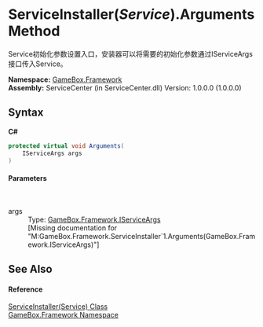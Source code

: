 # ServiceInstaller(*Service*).Arguments Method 
 

Service初始化参数设置入口，安装器可以将需要的初始化参数通过IServiceArgs接口传入Service。

**Namespace:**&nbsp;<a href="a8957fe6-9cc0-3a6d-cd5c-a2a246efee1e">GameBox.Framework</a><br />**Assembly:**&nbsp;ServiceCenter (in ServiceCenter.dll) Version: 1.0.0.0 (1.0.0.0)

## Syntax

**C#**<br />
``` C#
protected virtual void Arguments(
	IServiceArgs args
)
```


#### Parameters
&nbsp;<dl><dt>args</dt><dd>Type: <a href="691cff4c-ca92-a568-5af1-ef87a159a8a5">GameBox.Framework.IServiceArgs</a><br />\[Missing <param name="args"/> documentation for "M:GameBox.Framework.ServiceInstaller`1.Arguments(GameBox.Framework.IServiceArgs)"\]</dd></dl>

## See Also


#### Reference
<a href="94bba800-fb2b-c640-1eb8-331777976773">ServiceInstaller(Service) Class</a><br /><a href="a8957fe6-9cc0-3a6d-cd5c-a2a246efee1e">GameBox.Framework Namespace</a><br />